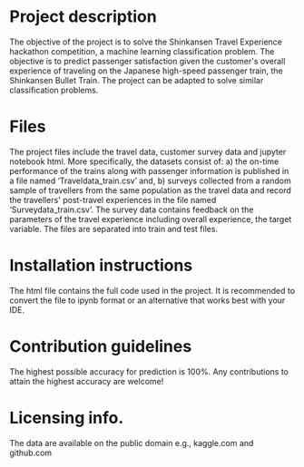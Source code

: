 # Project description 
The objective of the project is to solve the Shinkansen Travel Experience hackathon competition, a machine learning classification problem. The objective is to predict passenger satisfaction  given the customer's overall experience of traveling on the Japanese high-speed passenger train, the Shinkansen Bullet Train. The project can be adapted to solve similar classification problems.
# Files 
The project files include the travel data, customer survey data and jupyter notebook html. More specifically, the datasets consist of: a) the on-time performance of the trains along with passenger information is published in a file named ‘Traveldata_train.csv’ and, b) surveys collected from a random sample of travellers from the same population as the travel data and record the travellers' post-travel experiences in the file named ‘Surveydata_train.csv’. The survey data contains feedback on the parameters of the travel experience including overall experience, the target variable. The files are separated into train and test files.
# Installation instructions 
The html file contains the full code used in the project. It is recommended to convert the file to ipynb format or an alternative that works best with your IDE.
# Contribution guidelines
The highest possible accuracy for prediction is 100%. Any contributions to attain the highest accuracy are welcome! 
# Licensing info.
The data are available on the public domain e.g., kaggle.com and github.com
